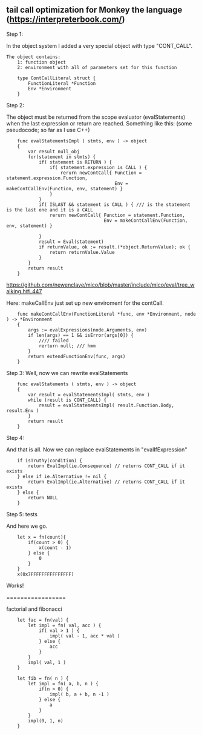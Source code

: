 ﻿## tail call optimization for Monkey the language (https://interpreterbook.com/)


Step 1:

In the object system I added a very special object with type "CONT_CALL".

    The object contains:
        1: function object
        2: environment with all of parameters set for this function

```
    type ContCallLiteral struct {
        FunctionLiteral *Function
        Env *Environment
    }
```

Step 2:

The object must be returned from the scope evaluator (evalStatements) when the last expression or return are reached.
Something like this: (some pseudocode; so far as I use C++)

```
    func evalStatementsImpl ( stmts, env ) -> object
    {
        var result null_obj
        for(statement in stmts) {
            if( statement is RETURN ) {
                if( statement.expression is CALL ) {
                    rerurn newContCall{ Function = statement.expression.Function,
                                        Env = makeContCallEnv(Function, env, statement) }
                }
            }
            if( ISLAST && statement is CALL ) { /// is the statement is the last one and it is a CALL
                rerurn newContCall{ Function = statement.Function,
                                    Env = makeContCallEnv(Function, env, statement) }

            }
            result = Eval(statement)
            if returnValue, ok := result.(*object.ReturnValue); ok {
                return returnValue.Value
            }
        }
        return result
    }
```

https://github.com/newenclave/mico/blob/master/include/mico/eval/tree_walking.h#L447


Here: makeCallEnv just set up new enviroment for the contCall.


```
    func makeContCallEnv(FunctionLiteral *func, env *Environment, node ) -> *Environment
    {
        args := evalExpressions(node.Arguments, env)
        if len(args) == 1 && isError(args[0]) {
            //// failed
            rerturn null; /// hmm
        }
        return extendFunctionEnv(func, args)
    }
```

Step 3: Well, now we can rewrite evalStatements

```
    func evalStatements ( stmts, env ) -> object
    {
        var result = evalStatementsImpl( stmts, env )
        while (result is CONT_CALL) {
            result = evalStatementsImpl( result.Function.Body, result.Env )
        }
        return result
    }

```

Step 4:

And that is all. Now we can replace evalStatements in "evalIfExpression"

```
    if isTruthy(condition) {
        return EvalImpl(ie.Consequence) // returns CONT_CALL if it exists
    } else if ie.Alternative != nil {
        return EvalImpl(ie.Alternative) // returns CONT_CALL if it exists
    } else {
        return NULL
    }
```

Step 5: tests

And here we go.

```
    let x = fn(count){
        if(count > 0) {
            x(count - 1)
        } else {
            0
        }
    }
    x(0x7FFFFFFFFFFFFFFF)
```

Works!


=================

factorial and fibonacci

```
    let fac = fn(val) {
        let impl = fn( val, acc ) {
            if( val > 1 ) {
                impl( val - 1, acc * val )
            } else {
                acc
            }
        }
        impl( val, 1 )
    }

    let fib = fn( n ) {
        let impl = fn( a, b, n ) {
            if(n > 0) {
                impl( b, a + b, n -1 )
            } else {
                a
            }
        }
        impl(0, 1, n)
    }
```

